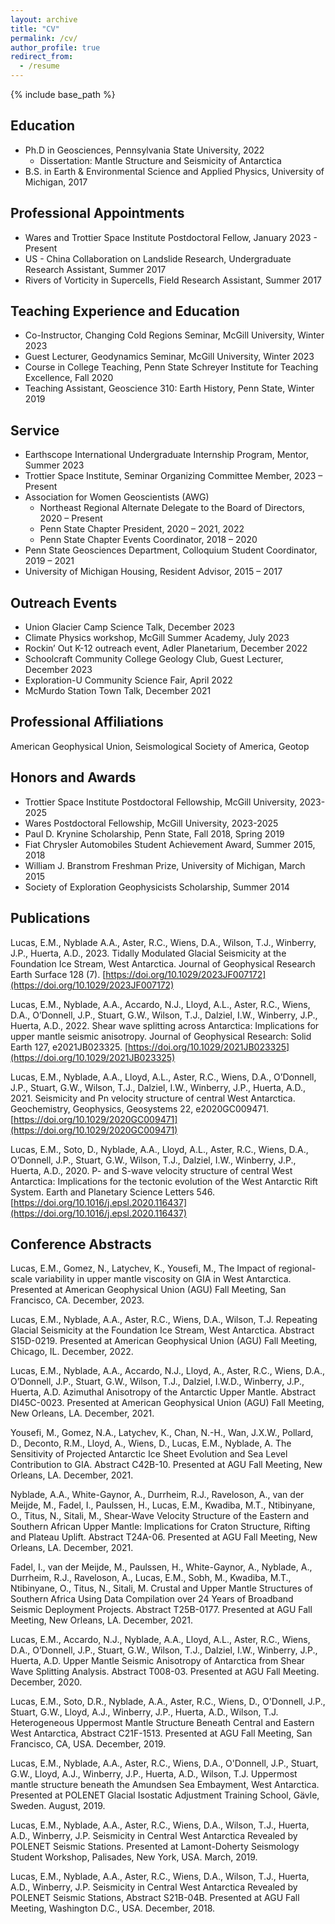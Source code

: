 ```yaml
---
layout: archive
title: "CV"
permalink: /cv/
author_profile: true
redirect_from:
  - /resume
---
```


{% include base_path %}


## Education
* Ph.D in Geosciences, Pennsylvania State University, 2022
	* Dissertation: Mantle Structure and Seismicity of Antarctica
* B.S. in Earth & Environmental Science and Applied Physics, University of Michigan, 2017 


## Professional Appointments
* Wares and Trottier Space Institute Postdoctoral Fellow, January 2023 - Present
* US - China Collaboration on Landslide Research, Undergraduate Research Assistant, Summer 2017
* Rivers of Vorticity in Supercells, Field Research Assistant, Summer 2017
	
	
## Teaching Experience and Education
* Co-Instructor, Changing Cold Regions Seminar, McGill University, Winter 2023
* Guest Lecturer, Geodynamics Seminar, McGill University, Winter 2023
* Course in College Teaching, Penn State Schreyer Institute for Teaching Excellence, Fall 2020
* Teaching Assistant, Geoscience 310: Earth History, Penn State, Winter 2019


## Service
* Earthscope International Undergraduate Internship Program, Mentor, Summer 2023
* Trottier Space Institute, Seminar Organizing Committee Member, 2023 – Present
* Association for Women Geoscientists (AWG)
	* Northeast Regional Alternate Delegate to the Board of Directors, 2020 – Present
	* Penn State Chapter President, 2020 – 2021, 2022     
	* Penn State Chapter Events Coordinator, 2018 – 2020
* Penn State Geosciences Department, Colloquium Student Coordinator, 2019 – 2021
* University of Michigan Housing, Resident Advisor, 2015 – 2017

## Outreach Events
* Union Glacier Camp Science Talk, December 2023
* Climate Physics workshop, McGill Summer Academy, July 2023
* Rockin’ Out K-12 outreach event, Adler Planetarium, December 2022
* Schoolcraft Community College Geology Club, Guest Lecturer, December 2023
* Exploration-U Community Science Fair, April 2022
* McMurdo Station Town Talk, December 2021


## Professional Affiliations
American Geophysical Union, Seismological Society of America, Geotop


## Honors and Awards
* Trottier Space Institute Postdoctoral Fellowship, McGill University, 2023-2025
* Wares Postdoctoral Fellowship, McGill University, 2023-2025
* Paul D. Krynine Scholarship, Penn State, Fall 2018, Spring 2019
* Fiat Chrysler Automobiles Student Achievement Award, Summer 2015, 2018
* William J. Branstrom Freshman Prize, University of Michigan, March 2015
* Society of Exploration Geophysicists Scholarship, Summer 2014 


  
## Publications
Lucas, E.M., Nyblade A.A., Aster, R.C., Wiens, D.A., Wilson, T.J., Winberry, J.P., Huerta, A.D., 2023. 
Tidally Modulated Glacial Seismicity at the Foundation Ice Stream,
West Antarctica. Journal of Geophysical Research Earth Surface 128 (7). [https://doi.org/10.1029/2023JF007172](https://doi.org/10.1029/2023JF007172) 

Lucas, E.M., Nyblade, A.A., Accardo, N.J., Lloyd, A.L., Aster, R.C., Wiens, D.A., 
O’Donnell, J.P., Stuart, G.W., Wilson, T.J., Dalziel, I.W., Winberry, J.P., Huerta, A.D., 2022. Shear wave splitting across Antarctica: Implications for upper mantle seismic anisotropy. 
Journal of Geophysical Research: Solid Earth 127, e2021JB023325.
[https://doi.org/10.1029/2021JB023325](https://doi.org/10.1029/2021JB023325) 

Lucas, E.M., Nyblade, A.A., Lloyd, A.L., Aster, R.C., Wiens, D.A., O’Donnell, 
J.P., Stuart, G.W., Wilson, T.J., Dalziel, I.W., Winberry, J.P., Huerta, A.D., 2021. 
Seismicity and Pn velocity structure of central West Antarctica. Geochemistry, 
Geophysics, Geosystems 22, e2020GC009471. [https://doi.org/10.1029/2020GC009471](https://doi.org/10.1029/2020GC009471) 

 
Lucas, E.M., Soto, D., Nyblade, A.A., Lloyd, A.L., Aster, R.C., Wiens, D.A., O’Donnell, 
J.P., Stuart, G.W., Wilson, T.J., Dalziel, I.W., Winberry, J.P., Huerta, A.D., 2020. 
P- and S-wave velocity structure of central West Antarctica: Implications for the tectonic 
evolution of the West Antarctic Rift System. Earth and Planetary Science Letters 546.
[https://doi.org/10.1016/j.epsl.2020.116437](https://doi.org/10.1016/j.epsl.2020.116437)

## Conference Abstracts 
Lucas, E.M., Gomez, N., Latychev, K., Yousefi, M., The Impact of regional-scale variability in upper mantle viscosity on GIA in West Antarctica. Presented at American Geophysical Union (AGU) Fall Meeting, San Francisco, CA. December, 2023. 

Lucas, E.M., Nyblade, A.A., Aster, R.C., Wiens, D.A., Wilson, T.J. Repeating Glacial Seismicity at the Foundation Ice Stream, West Antarctica. Abstract S15D-0219. Presented at American Geophysical Union (AGU) Fall Meeting, Chicago, IL. December, 2022. 

Lucas, E.M., Nyblade, A.A., Accardo, N.J., Lloyd, A., Aster, R.C., Wiens, D.A., O’Donnell, J.P., Stuart, G.W., Wilson, T.J., Dalziel, I.W.D., Winberry, J.P., Huerta, A.D. Azimuthal Anisotropy of the Antarctic Upper Mantle. Abstract DI45C-0023. Presented at American Geophysical Union (AGU) Fall Meeting, New Orleans, LA. December, 2021. 

Yousefi, M., Gomez, N.A., Latychev, K., Chan, N.-H., Wan, J.X.W., Pollard, D., Deconto, R.M., Lloyd, A., Wiens, D., Lucas, E.M., Nyblade, A. The Sensitivity of Projected Antarctic Ice Sheet Evolution and Sea Level Contribution to GIA. Abstract C42B-10. Presented at AGU Fall Meeting, New Orleans, LA. December, 2021.

Nyblade, A.A., White-Gaynor, A., Durrheim, R.J., Raveloson, A., van der Meijde, M., Fadel, I., Paulssen, H., Lucas, E.M., Kwadiba, M.T., Ntibinyane, O., Titus, N., Sitali, M., Shear-Wave Velocity Structure of the Eastern and Southern African Upper Mantle: Implications for Craton Structure, Rifting and Plateau Uplift. Abstract T24A-06. Presented at AGU Fall Meeting, New Orleans, LA. December, 2021.

Fadel, I., van der Meijde, M., Paulssen, H., White-Gaynor, A., Nyblade, A., Durrheim, R.J., Raveloson, A., Lucas, E.M., Sobh, M., Kwadiba, M.T., Ntibinyane, O., Titus, N., Sitali, M. Crustal and Upper Mantle Structures of Southern Africa Using Data Compilation over 24 Years of Broadband Seismic Deployment Projects. Abstract T25B-0177. Presented at AGU Fall Meeting, New Orleans, LA. December, 2021. 

Lucas, E.M., Accardo, N.J., Nyblade, A.A., Lloyd, A.L., Aster, R.C., Wiens, D.A., O’Donnell, J.P., Stuart, G.W., Wilson, T.J., Dalziel, I.W., Winberry, J.P., Huerta, A.D. Upper Mantle Seismic Anisotropy of Antarctica from Shear Wave Splitting Analysis. Abstract T008-03. Presented at AGU Fall Meeting. December, 2020.

Lucas, E.M., Soto, D.R., Nyblade, A.A., Aster, R.C., Wiens, D., O'Donnell, J.P., Stuart, G.W., Lloyd, A.J., Winberry, J.P., Huerta, A.D., Wilson, T.J. Heterogeneous Uppermost Mantle Structure Beneath Central and Eastern West Antarctica, Abstract C21F-1513. Presented at AGU Fall Meeting, San Francisco, CA, USA. December, 2019.  

Lucas, E.M., Nyblade, A.A., Aster, R.C., Wiens, D.A., O'Donnell, J.P., Stuart, G.W., Lloyd, A.J., Winberry, J.P., Huerta, A.D., Wilson, T.J. Uppermost mantle structure beneath the Amundsen Sea Embayment, West Antarctica. Presented at POLENET Glacial Isostatic Adjustment Training School, Gävle, Sweden. August, 2019. 

Lucas, E.M., Nyblade, A.A., Aster, R.C., Wiens, D.A., Wilson, T.J., Huerta, A.D., Winberry, J.P. Seismicity in Central West Antarctica Revealed by POLENET Seismic Stations. Presented at Lamont-Doherty Seismology Student Workshop, Palisades, New York, USA. March, 2019. 

Lucas, E.M., Nyblade, A.A., Aster, R.C., Wiens, D.A., Wilson, T.J., Huerta, A.D., Winberry, J.P. Seismicity in Central West Antarctica Revealed by POLENET Seismic Stations, Abstract S21B-04B. Presented at AGU Fall Meeting, Washington D.C., USA. December, 2018.

  
  

